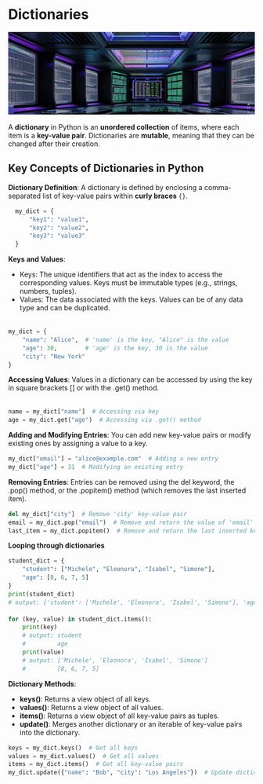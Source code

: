 # Dictionaries

![Dictionaries](../static/images/dictionaries.png)

A **dictionary** in Python is an **unordered collection** of items, where each item is a **key-value pair**. Dictionaries are **mutable**, meaning that they can be changed after their creation.

## Key Concepts of Dictionaries in Python

**Dictionary Definition**:
  A dictionary is defined by enclosing a comma-separated list of key-value pairs within **curly braces** `{}`.

```python
  my_dict = {
      "key1": "value1",
      "key2": "value2",
      "key3": "value3"
  }
```

**Keys and Values**:
- Keys: The unique identifiers that act as the index to access the corresponding values. Keys must be immutable types (e.g., strings, numbers, tuples).
- Values: The data associated with the keys. Values can be of any data type and can be duplicated.

```python

my_dict = {
    "name": "Alice",  # 'name' is the key, "Alice" is the value
    "age": 30,        # 'age' is the key, 30 is the value
    "city": "New York"
}
```

**Accessing Values**:
Values in a dictionary can be accessed by using the key in square brackets [] or with the .get() method.

```python

name = my_dict["name"]  # Accessing via key
age = my_dict.get("age")  # Accessing via .get() method
```

**Adding and Modifying Entries**:
You can add new key-value pairs or modify existing ones by assigning a value to a key.

```python
my_dict["email"] = "alice@example.com"  # Adding a new entry
my_dict["age"] = 31  # Modifying an existing entry
```
**Removing Entries**:
Entries can be removed using the del keyword, the .pop() method, or the .popitem() method (which removes the last inserted item).

```python
del my_dict["city"]  # Remove 'city' key-value pair
email = my_dict.pop("email")  # Remove and return the value of 'email'
last_item = my_dict.popitem()  # Remove and return the last inserted key-value pair
```

**Looping through dictionaries**
```python
student_dict = {
    "student": ["Michele", "Eleonora", "Isabel", "Simone"],
    "age": [8, 6, 7, 5]
}
print(student_dict)
# output: {'student': ['Michele', 'Eleonora', 'Isabel', 'Simone'], 'age': [8, 6, 7, 5]}

for (key, value) in student_dict.items():
    print(key)
    # output: student
    #         age
    print(value)
    # output: ['Michele', 'Eleonora', 'Isabel', 'Simone']
    #         [8, 6, 7, 5]
```

**Dictionary Methods**:

- **keys()**: Returns a view object of all keys.
- **values()**: Returns a view object of all values.
- **items()**: Returns a view object of all key-value pairs as tuples.
- **update()**: Merges another dictionary or an iterable of key-value pairs into the dictionary.

```python
keys = my_dict.keys()  # Get all keys
values = my_dict.values()  # Get all values
items = my_dict.items()  # Get all key-value pairs
my_dict.update({"name": "Bob", "city": "Los Angeles"})  # Update dictionary
```
